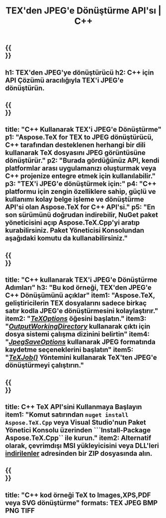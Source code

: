 ﻿---
translation: true
template: /_templates/_conversion-child-cpp.md
title: TEX'den JPEG'e Dönüştürme API'sı | C++
description: TeX'ten JPEG'e dönüştürme işlevi. Bu şirket içi C++ kitaplığını projenize entegre edin veya TeX'i JPEG'e dönüştürmek için platformlar arası uygulamaları kullanın.
keywords: tex'ten jpeg'e api cpp, tex2jpeg c++'ı entegre eder
url: /cpp/conversion/tex-to-jpeg/
family: tex
platformtag: cpp
feature: conversion
informat: TEX
outformat: JPEG
otherformats: BMP PNG TIFF PDF SVG XPS
---

{{<section banner>}}
---
h1: TEX'den JPEG'ye dönüştürücü
h2: C++ için API Çözümü aracılığıyla TEX'i JPEG'e dönüştürün.
---

{{<section overview>}}
---
title: "C++ Kullanarak TEX'i JPEG'e Dönüştürme"
p1: "Aspose.TeX for TEX to JPEG dönüştürücü, C++ tarafından desteklenen herhangi bir dili kullanarak TeX dosyasını JPEG görüntüsüne dönüştürür."
p2: "Burada gördüğünüz API, kendi platformlar arası uygulamanızı oluşturmak veya C++ projenize entegre etmek için kullanılabilir."
p3: "TEX'i JPEG'e dönüştürmek için:"
p4: "C++ platformu için zengin özelliklere sahip, güçlü ve kullanımı kolay belge işleme ve dönüştürme API'si olan Aspose.TeX for C++ API'si."
p5: "En son sürümünü doğrudan indirebilir, NuGet paket yöneticisini açıp Aspose.TeX.Cpp'yi aratıp kurabilirsiniz. Paket Yöneticisi Konsolundan aşağıdaki komutu da kullanabilirsiniz."
---

{{<section feature1>}}
---
title: "C++ kullanarak TEX'i JPEG'e Dönüştürme Adımları"
h3: "Bu kod örneği, TEX'den JPEG'e C++ Dönüşümünü açıklar"
item1: "Aspose.TeX, geliştiricilerin TEX dosyalarını sadece birkaç satır kodla JPEG'e dönüştürmesini kolaylaştırır."
item2: "[*TeXOptions*](https://reference.aspose.com/tex/cpp/class/aspose.te_x.te_x_options) öğesini başlatın."
item3: "[*OutputWorkingDirectory*](https://reference.aspose.com/tex/cpp/class/aspose.te_x.te_x_options#aa4f4ea6dab7db5ba1b40800495f16f63) kullanarak çıktı için dosya sistemi çalışma dizinini belirtin"
item4: "[*JpegSaveOptions*](https://reference.aspose.com/tex/cpp/class/aspose.te_x.presentation.image.jpeg_save_options) kullanarak JPEG formatında kaydetme seçeneklerini başlatın"
item5: "[*TeXJob()*](https://reference.aspose.com/tex/cpp/class/aspose.te_x.te_x_job) Yöntemini kullanarak TeX'ten JPEG'e dönüştürmeyi çalıştırın."
---

{{<section feature2>}}
---
title: C++ TeX API'sini Kullanmaya Başlayın
item1: "Komut satırından ```nuget install Aspose.TeX.Cpp``` veya Visual Studio'nun Paket Yönetici Konsolu üzerinden ```Install-Package Aspose.TeX.Cpp`` ile kurun."
item2: Alternatif olarak, çevrimdışı MSI yükleyicisini veya DLL'leri [indirilenler](https://releases.aspose.com/tex/cpp) adresinden bir ZIP dosyasında alın.
---

{{<section widget>}}
---
title: "C++ kod örneği TeX to Images,XPS,PDF veya SVG dönüştürme"
formats: TEX JPEG BMP PNG TIFF
---